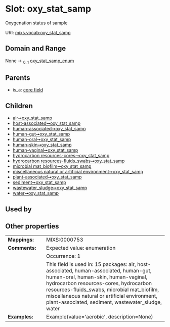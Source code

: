 
# Slot: oxy_stat_samp


Oxygenation status of sample

URI: [mixs.vocab:oxy_stat_samp](https://w3id.org/mixs/vocab/oxy_stat_samp)


## Domain and Range

None &#8594;  <sub>0..1</sub> [oxy_stat_samp_enum](oxy_stat_samp_enum.md)

## Parents

 *  is_a: [core field](core_field.md)

## Children

 *  [air➞oxy_stat_samp](air_oxy_stat_samp.md)
 *  [host-associated➞oxy_stat_samp](host_associated_oxy_stat_samp.md)
 *  [human-associated➞oxy_stat_samp](human_associated_oxy_stat_samp.md)
 *  [human-gut➞oxy_stat_samp](human_gut_oxy_stat_samp.md)
 *  [human-oral➞oxy_stat_samp](human_oral_oxy_stat_samp.md)
 *  [human-skin➞oxy_stat_samp](human_skin_oxy_stat_samp.md)
 *  [human-vaginal➞oxy_stat_samp](human_vaginal_oxy_stat_samp.md)
 *  [hydrocarbon resources-cores➞oxy_stat_samp](hydrocarbon_resources_cores_oxy_stat_samp.md)
 *  [hydrocarbon resources-fluids_swabs➞oxy_stat_samp](hydrocarbon_resources_fluids_swabs_oxy_stat_samp.md)
 *  [microbial mat_biofilm➞oxy_stat_samp](microbial_mat_biofilm_oxy_stat_samp.md)
 *  [miscellaneous natural or artificial environment➞oxy_stat_samp](miscellaneous_natural_or_artificial_environment_oxy_stat_samp.md)
 *  [plant-associated➞oxy_stat_samp](plant_associated_oxy_stat_samp.md)
 *  [sediment➞oxy_stat_samp](sediment_oxy_stat_samp.md)
 *  [wastewater_sludge➞oxy_stat_samp](wastewater_sludge_oxy_stat_samp.md)
 *  [water➞oxy_stat_samp](water_oxy_stat_samp.md)

## Used by


## Other properties

|  |  |  |
| --- | --- | --- |
| **Mappings:** | | MIXS:0000753 |
| **Comments:** | | Expected value: enumeration |
|  | | Occurrence: 1 |
|  | | This field is used in: 15 packages: air, host-associated, human-associated, human-gut, human-oral, human-skin, human-vaginal, hydrocarbon resources-cores, hydrocarbon resources-fluids_swabs, microbial mat_biofilm, miscellaneous natural or artificial environment, plant-associated, sediment, wastewater_sludge, water |
| **Examples:** | | Example(value='aerobic', description=None) |

